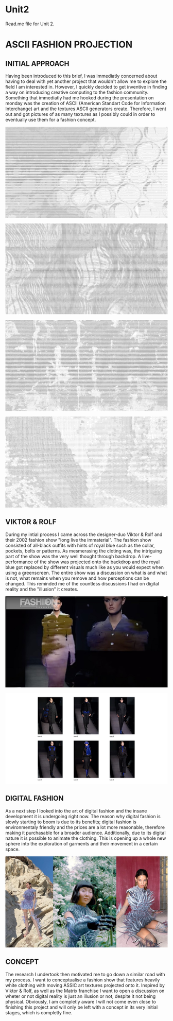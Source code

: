# Unit2
Read.me file for Unit 2.
# ASCII FASHION PROJECTION

## INITIAL APPROACH

Having been introduced to this brief, I was immediatly concerned about having to deal with yet another project that wouldn't allow me to explore the field I am interested in. However, I quickly decided to get inventive in finding a way on introducing creative computing to the fashion community. Something that immediatly had me hooked during the presentation on monday was the creation of ASCII (American Standart Code for Information Interchange) art and the textures ASCII generators create. Therefore, I went out and got pictures of as many textures as I possibly could in order to eventually use them for a fashion concept.


![ ](picture1.jpg)


![ ](picture2.jpg)


![ ](picture3.jpg)


![ ](picture4.jpg)

## VIKTOR & ROLF

During my intial process I came across the designer-duo Viktor & Rolf and their 2002 fashion show "long live the immaterial". The fashion show consisted of all-black outfits with hints of royal blue such as the collar, pockets, belts or patterns. As mesmerasing the cloting was, the intriguing part of the show was the very well thought through backdrop. A live-performance of the show was projected onto the backdrop and the royal blue got replaced by different visuals much like as you would expect when using a greenscreen. The entire show was a discussion on what is and what is not, what remains when you remove and how perceptions can be changed. This reminded me of the countless discussions I had on digital reality and the "illusion" it creates.


[![IMAGE ALT TEXT](picture5.jpg)](https://www.youtube.com/watch?v=mMBpRmIivUA)


![ ](picture6.jpg)

## DIGITAL FASHION
As a next step I looked into the art of digital fashion and the insane development it is undergoing right now. The reason why digital fashion is slowly starting to boom is due to its benefits; digital fashion is environmentaly friendly and the prices are a lot more reasonable, therefore making it purchasable for a broader audience. Additionally, due to its digital nature it is possible to animate the clothing. This is opening up a whole new sphere into the exploration of garments and their movement in a certain space.


![ ](picture7.jpg)


## CONCEPT

The research I undertook then motivated me to go down a similar road with my process. I want to conceptualise a fashion show that features heavily white clothing with moving ASSIC art textures projected onto it. Inspired by Viktor & Rolf, as well as the Matrix franchise I want to open a discussion on wheter or not digital reality is just an illusion or not, despite it not being physical. Obviously, I am completly aware I will not come even close to finishing this project and will only be left with a concept in its very initial stages, which is completly fine.

